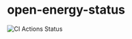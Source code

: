 # open-energy-status

![CI Actions Status](https://github.com/kasia-ib1/open-energy-status/actions/workflows/ci.yaml/badge.svg)
